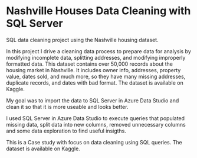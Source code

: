 # Nashville Houses Data Cleaning with SQL Server

SQL data cleaning project using the Nashville housing dataset.

In this project I drive a cleaning data process to prepare data for analysis by modifying incomplete data, splitting addresses, and modifying improperly formatted data. This dataset contains over 50,000 records about the housing market in Nashville. It includes owner info, addresses, property value, dates sold, and much more, so they have many missing addresses, duplicate records, and dates with bad format. The dataset is available on Kaggle.

My goal was to import the data to SQL Server in Azure Data Studio and clean it so that it is more useable and looks better.


I used SQL Server in Azure Data Studio to execute queries that populated missing data, split data into new columns, removed unnecessary columns and some data exploration to find useful insigths.

This is a Case study with focus on data cleaning using SQL queries. The dataset is available on Kaggle.
